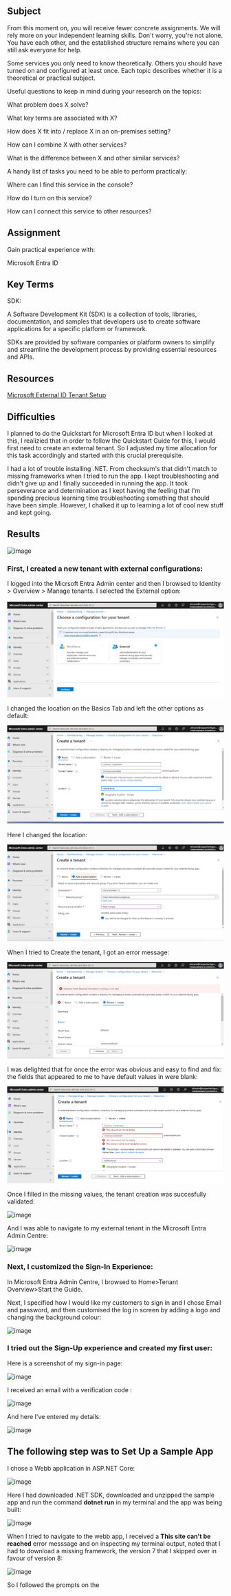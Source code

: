 
## Subject
From this moment on, you will receive fewer concrete assignments. We will rely more on your independent learning skills. Don't worry, you're not alone. You have each other, and the established structure remains where you can still ask everyone for help.

Some services you only need to know theoretically. Others you should have turned on and configured at least once. Each topic describes whether it is a theoretical or practical subject.

Useful questions to keep in mind during your research on the topics:

What problem does X solve?

What key terms are associated with X?

How does X fit into / replace X in an on-premises setting?

How can I combine X with other services?

What is the difference between X and other similar services?

A handy list of tasks you need to be able to perform practically:

Where can I find this service in the console?

How do I turn on this service?

How can I connect this service to other resources?








## Assignment

Gain practical experience with:

Microsoft Entra ID

##  Key Terms

SDK:

A Software Development Kit (SDK) is a collection of tools, libraries, documentation, and samples that developers use to create software applications for a specific platform or framework. 


SDKs are provided by software companies or platform owners to simplify and streamline the development process by providing essential resources and APIs.

##  Resources

[Microsoft External ID Tenant Setup](https://learn.microsoft.com/en-us/entra/external-id/customers/quickstart-tenant-setup)

##  Difficulties

I planned to do the Quickstart for Microsoft Entra ID but when I looked at this, I realizied that in order to follow the Quickstart Guide for this, I would first need to create an external tenant.  So I adjusted my time allocation for this task accordingly and started with this crucial prerequisite.

I had a lot of trouble installing .NET.  From checksum's that didn't match to missing frameworks when I tried to run the app.  I kept troubleshooting and didn't give up and I finally succeeded in running the app.  It took perseverance and determination as I kept having the feeling that I'm spending precious learning time troubleshooting something that should have been simple. However, I chalked it up to learning a lot of cool new stuff and kept going.

##  Results


![image](https://github.com/techgrounds/cloud-assignments-E28MS/assets/151161141/32374905-6d40-47c9-86e8-d16a953b1c1c)


###  First, I created a new tenant with external configurations:

I logged into the Micrsoft Entra Admin center and then I browsed to Identity > Overview > Manage tenants.  I selected the External option:


![alt text](image.png)


I changed the location on the Basics Tab and left the other options as default:


![alt text](image-1.png)


Here I changed the location:


![alt text](image-2.png)


When I tried to Create the tenant, I got an error message:


![alt text](image-3.png)


I was delighted that for once the error was obvious and easy to find and fix: the fields that appeared to me to have default values in were blank:


![alt text](image-4.png)

Once I filled in the missing values, the tenant creation was succesfully validated:


![image](https://github.com/techgrounds/cloud-assignments-E28MS/assets/151161141/6850213a-ed56-44dc-9321-688d91735dac)

And I was able to navigate to my external tenant in the Microsoft Entra Admin Centre:

![image](https://github.com/techgrounds/cloud-assignments-E28MS/assets/151161141/dce2c5fc-3112-472d-9411-b4a74f159324)

###  Next, I customized the Sign-In Experience:

In Microsoft Entra Admin Centre, I browsed to Home>Tenant Overview>Start the Guide.

Next, I specified how I would like my customers to sign in and I chose Email and password, and then customised the log in screen by adding a logo and changing the background colour:

![image](https://github.com/techgrounds/cloud-assignments-E28MS/assets/151161141/6b426893-fc05-4368-bc51-f23f1fcbbaf6)


###  I tried out the Sign-Up experience and created my first user:

Here is a screenshot of my sign-in page:

![image](https://github.com/techgrounds/cloud-assignments-E28MS/assets/151161141/4b840faf-7e5c-47a4-9270-cfde6de0814f)

I received an email with a verification code :

![image](https://github.com/techgrounds/cloud-assignments-E28MS/assets/151161141/0e1656cb-9830-4a54-81e1-d42602cb968a)



And here I've entered my details:

![image](https://github.com/techgrounds/cloud-assignments-E28MS/assets/151161141/bd4635c3-e8ed-4b27-bc71-3a26bbf952a7)

##  The following step was to Set Up a Sample App

I chose a Webb application in ASP.NET Core:

![image](https://github.com/techgrounds/cloud-assignments-E28MS/assets/151161141/5545f480-df55-45c9-8f03-a4e7140202e9)


Here I had downloaded .NET SDK, downloaded and unzipped the sample app and run the command **dotnet run** in my terminal and the app was being built:

![image](https://github.com/techgrounds/cloud-assignments-E28MS/assets/151161141/1bab0e19-26fd-4916-afa4-7f22c40b7da0)

When I tried to navigate to the webb app, I received a **This site can't be reached** error messsage and on inspecting my terminal output, noted that I had to download a missing framework, the version 7 that I skipped over in favour of version 8:

![image](https://github.com/techgrounds/cloud-assignments-E28MS/assets/151161141/1fdb6c68-0315-4886-98ac-4b0daaa3696e)

So I followed the prompts on the 












